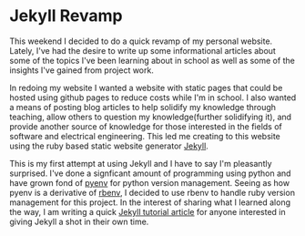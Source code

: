 # Jekyll Revamp

This weekend I decided to do a quick revamp of my personal website. Lately,
I've had the desire to write up some informational articles about some of the
topics I've been learning about in school as well as some of the insights I've
gained from project work.

In redoing my website I wanted a website with static pages that could be hosted
using github pages to reduce costs while I'm in school. I also wanted a means
of posting blog articles to help solidify my knowledge through teaching, allow
others to question my knowledge(further solidifying it), and provide another
source of knowledge for those interested in the fields of software and
electrical engineering. This led me creating to this website using the ruby
based static website generator [Jekyll](https://jekyllrb.com/).

This is my first attempt at using Jekyll and I have to say I'm pleasantly
surprised. I've done a signficant amount of programming using python and have
grown fond of [pyenv](https://github.com/pyenv/pyenv) for python version
management. Seeing as how pyenv is a derivative of
[rbenv](https://github.com/rbenv/rbenv), I decided to use rbenv to handle ruby
version management for this project. In the interest of sharing what I learned
along the way, I am writing a quick
[Jekyll tutorial article](/blog/jekyll-tutorial) for anyone interested in
giving Jekyll a shot in their own time.
